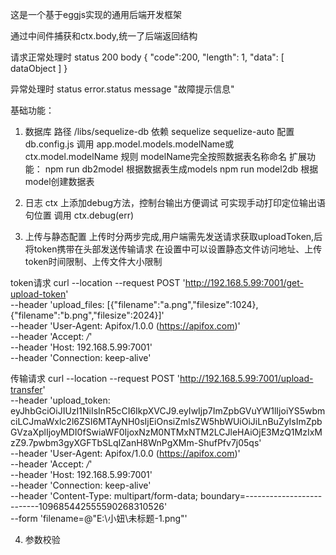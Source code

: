 这是一个基于eggjs实现的通用后端开发框架

通过中间件捕获和ctx.body,统一了后端返回结构

请求正常处理时
status 200
body { "code":200, "length": 1, "data": [ dataObject ] }

异常处理时
status error.status
message "故障提示信息"

基础功能：
1. 数据库
路径 /libs/sequelize-db
依赖 sequelize sequelize-auto
配置 db.config.js
调用 app.model.models.modelName或ctx.model.modelName
规则 modelName完全按照数据表名称命名
扩展功能：
npm run db2model      根据数据表生成models
npm run model2db      根据model创建数据表

2. 日志
ctx 上添加debug方法，控制台输出方便调试
可实现手动打印定位输出语句位置
调用 ctx.debug(err)

3. 上传与静态配置
上传时分两步完成,用户端需先发送请求获取uploadToken,后将token携带在头部发送传输请求
在设置中可以设置静态文件访问地址、上传token时间限制、上传文件大小限制

token请求
curl --location --request POST 'http://192.168.5.99:7001/get-upload-token' \
--header 'upload_files: [{"filename":"a.png","filesize":1024},{"filename":"b.png","filesize":2024}]' \
--header 'User-Agent: Apifox/1.0.0 (https://apifox.com)' \
--header 'Accept: */*' \
--header 'Host: 192.168.5.99:7001' \
--header 'Connection: keep-alive'

传输请求
curl --location --request POST 'http://192.168.5.99:7001/upload-transfer' \
--header 'upload_token: eyJhbGciOiJIUzI1NiIsInR5cCI6IkpXVCJ9.eyIwIjp7ImZpbGVuYW1lIjoiYS5wbmciLCJmaWxlc2l6ZSI6MTAyNH0sIjEiOnsiZmlsZW5hbWUiOiJiLnBuZyIsImZpbGVzaXplIjoyMDI0fSwiaWF0IjoxNzM0NTMxNTM2LCJleHAiOjE3MzQ1MzIxMzZ9.7pwbm3gyXGFTbSLqIZanH8WnPgXMm-ShufPfv7j05qs' \
--header 'User-Agent: Apifox/1.0.0 (https://apifox.com)' \
--header 'Accept: */*' \
--header 'Host: 192.168.5.99:7001' \
--header 'Connection: keep-alive' \
--header 'Content-Type: multipart/form-data; boundary=--------------------------109685442555590268310526' \
--form 'filename=@"E:\\小妞\\未标题-1.png"'

4. 参数校验


